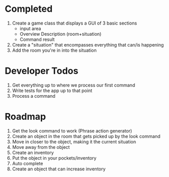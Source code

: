 # Completed
1. Create a game class that displays a GUI of 3 basic sections
    * input area
    * Overview Description (room+situation)
    * Command result
1. Create a "situation" that encompasses everything that can/is happening
1. Add the room you're in into the situation

# Developer Todos
1. Get everything up to where we process our first command
1. Write tests for the app up to that point
1. Process a command

# Roadmap
1. Get the look command to work (Phrase action generator)
1. Create an object in the room that gets picked up by the look command
1. Move in closer to the object, making it the current situation
1. Move away from the object
1. Create an inventory
1. Put the object in your pockets/inventory
1. Auto complete
1. Create an object that can increase inventory

